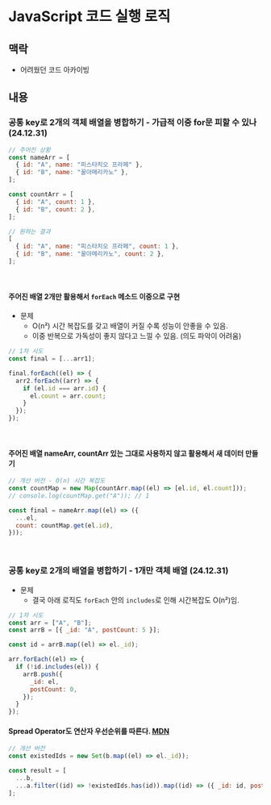# JavaScript 코드 실행 로직

## 맥락

- 어려웠던 코드 아카이빙

## 내용

### 공통 key로 2개의 객체 배열을 병합하기 - 가급적 이중 for문 피할 수 있나 (24.12.31)

```js
// 주어진 상황
const nameArr = [
  { id: "A", name: "피스타치오 프라페" },
  { id: "B", name: "꿀아메리카노" },
];

const countArr = [
  { id: "A", count: 1 },
  { id: "B", count: 2 },
];

// 원하는 결과
[
  { id: "A", name: "피스타치오 프라페", count: 1 },
  { id: "B", name: "꿀아메리카노", count: 2 },
];
```

<br>

#### 주어진 배열 2개만 활용해서 `forEach` 메소드 이중으로 구현

- 문제
  - O(n²) 시간 복잡도를 갖고 배열이 커질 수록 성능이 안좋을 수 있음.
  - 이중 반복으로 가독성이 좋지 않다고 느낄 수 있음. (의도 파악이 어려움)

```js
// 1차 시도
const final = [...arr1];

final.forEach((el) => {
  arr2.forEach((arr) => {
    if (el.id === arr.id) {
      el.count = arr.count;
    }
  });
});
```

<br>

#### 주어진 배열 nameArr, countArr 있는 그대로 사용하지 않고 활용해서 새 데이터 만들기

```js
// 개선 버전 - O(n) 시간 복잡도
const countMap = new Map(countArr.map((el) => [el.id, el.count]));
// console.log(countMap.get("A")); // 1

const final = nameArr.map((el) => ({
  ...el,
  count: countMap.get(el.id),
}));
```

<br>

### 공통 key로 2개의 배열을 병합하기 - 1개만 객체 배열 (24.12.31)

- 문제
  - 결국 아래 로직도 `forEach` 안의 `includes`로 인해 시간복잡도 O(n²)임.

```js
// 1차 시도
const arr = ["A", "B"];
const arrB = [{ _id: "A", postCount: 5 }];

const id = arrB.map((el) => el._id);

arr.forEach((el) => {
  if (!id.includes(el)) {
    arrB.push({
      _id: el,
      postCount: 0,
    });
  }
});
```

#### Spread Operator도 연산자 우선순위를 따른다. [MDN](https://developer.mozilla.org/en-US/docs/Web/JavaScript/Reference/Operators/Operator_precedence#:~:text=Spread%0A...x-,%5B13%5D,-1%3A%20comma)

```js
// 개선 버전
const existedIds = new Set(b.map((el) => el._id));

const result = [
  ...b,
  ...a.filter((id) => !existedIds.has(id)).map((id) => ({ _id: id, postCount: 0 })),
];
```
